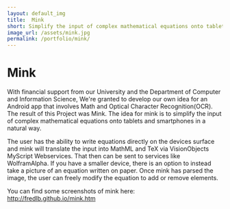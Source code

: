 ```yaml
---
layout: default_img
title:  Mink
short: Simplify the input of complex mathematical equations onto tablets and smartphones in a natural way.
image_url: /assets/mink.jpg
permalink: /portfolio/mink/
---
```


# Mink

With financial support from our University and the Department of Computer and Information Science, We're granted to develop our own idea for an Android app that involves Math and Optical Character Recognition(OCR). The result of this Project was Mink.
The idea for mink is to simplify the input of complex mathematical equations onto tablets and smartphones in a natural way.

The user has the ability to write equations directly on the devices surface and mink will translate the input into MathML and TeX via VisionObjects MyScript Webservices. That then can be sent to services like WolframAlpha. If you have a smaller device, there is an option to instead take a picture of an equation written on paper. Once mink has parsed the image, the user can freely modify the equation to add or remove elements.

You can find some screenshots of mink here: http://fredlb.github.io/mink.htm

